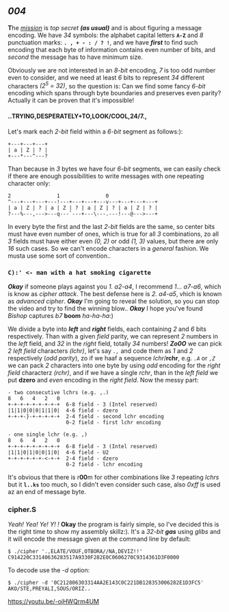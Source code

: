 ## *004*
**T**he [*mission*](https://ioinformatics.org/files/ioi1989problem4.pdf)
is *top secret* ***(as usual)*** and is about figuring a message encoding.
We have *34* symbols: the alphabet capital letters **```A-Z```** and
*8* punctuation marks: **```. , + - : / ? !```**, and we have ***first***
to find such encoding that each byte of information contains even number
of bits, and *second* the message has to have minimum size.

Obviously we are not interested in an *8-bit* encoding, *7* is too
odd number even to consider, and we need at least *6* bits to
represent *34* different characters *(2<sup>5</sup> = 32)*, so the
question is: Can we find some fancy *6-bit* encoding which spans
through byte boundaries and preserves even parity? Actually it can
be proven that it's impossible!

#### ..TRYING,DESPERATELY+TO,LOOK/COOL,24/7.,
Let's mark each *2-bit* field within a *6-bit* segment as follows:):
```
+---+---+---+
| a | Z | ? |
+---*---^---?
```
Than because in *3* bytes we have four *6-bit* segments, we can easily
check if there are enough possibilities to write messages with one
repeating character only:
```
2               1               0
^---+---+---+---!---+---+---+---v---+---+---+---+
| a | Z | ? | a | Z | ? | a | Z | ? | a | Z | ? |
?---%---,--->---q---`---+---\---.---!---@--->---+
```
In every byte the first and the last *2-bit* fields are the same, so
center bits must have even number of ones, which is true for all *3*
combinations, zo all *3* fields must have either even *(0, 2)* or odd
*(1, 3)* values, but there are only *16* such cases. So we can't encode
characters in a *general* fashion. We  musta use some sort of convention..

### ```C):' <- man with a hat smoking cigarette```
***Okay*** if someone plays against you *1. a2-a4*, I recommend
*1... a7-a6*, which is know as *cipher attack*. The best defense here
is *2. a4-a5*, vhich is known as *advanced cipher*. ***Okay*** I'm
going to reveal the solution, so you can stop the video and try to find
the winning blow.. ***Okay*** I hope you've found *Bishop* captures *b7*
**boom** *ha-ha-ha*:)

We divide a byte into ***left*** and ***right*** fields, each containing
*2* and *6* bits respectively. Than with a given *field* parity,
we can represent *2* numbers in the *left* field, and *32* in the *right*
field, totally *34* numbers!
***Zo0O*** we can pick *2* *left field* characters
*(lchr)*, let's say *```.,```* and code them as *1* and *2* respectively
(*odd parity*), zo if we haaf a sequence *lchr*/**rchr**, e.g. *```.A```*
or *```,Z```* we can pack *2* characters into one byte by using *odd*
encoding for the *right field* characterz *(rchr)*, and if we have a single
*rchr*, than in the *left field* we put **dzero** and *even* encoding in the
*right field*. Now the messy part:
```
- two consecutive lchrs (e.g. ,.)
8   6   4   2   0 
+-+-+-+-+-+-+-+-+  6-8 field - 3 (Intel reserved)
|1|1|0|0|0|1|1|0|  4-6 field - dzero
+-+-+-}-+-+-+-+-+  2-4 field - second lchr encoding
                   0-2 field - first lchr encoding

- one single lchr (e.g. ,)
8   6   4   2   0 
+-+-+-+-+-+-+-+-+  6-8 field - 3 (Intel reserved)
|1|1|0|1|0|0|1|0|  4-6 field - U2
+-+-+-+-+-+-<-+-+  2-4 field - dzero
                   0-2 field - lchr encoding
```
It's obvious that there is r**00**m for other combinations like *3*
repeating *lchrs* but it **```l..ks```** too much, so I didn't even
consider such case, also *0xff* is used az an end of message byte.

### cipher.S
*Yeah! Yea! Ye! Y! !* **Okay** the program is fairly simple, so I've
decided this is the right time to show my assembly skillz:). It's a
*32-bit* ***gas*** using *glibs* and it will encode the message 
given at the command line by default:
```
$ ./cipher '.,ELATE/VOUF,OTBORA//NA,DEVIZ!!'
C914220C33140636283517A9330F282E0C0606270C9314361D3F0000
```
To decode use the *-d* option:
```
$ ./cipher -d '0C212806303314AA2E143C0C221DB128353006282E1D3FC5'
AKO/STE,PREYALI,SOUS/ORIZ..
```
https://youtu.be/-ojHWQrm4UM


